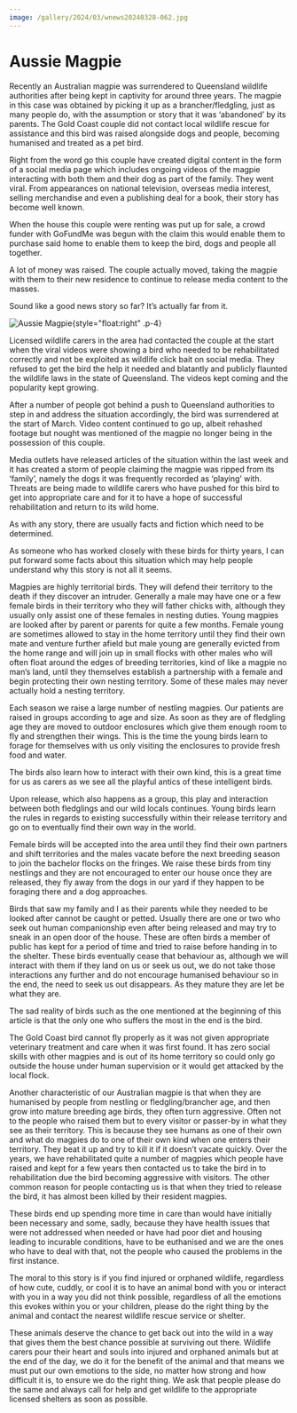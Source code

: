 ```yaml
---
image: /gallery/2024/03/wnews20240328-062.jpg
---
```


# Aussie Magpie

Recently an Australian magpie was surrendered to Queensland wildlife authorities after being kept in captivity for around three years. The magpie in this case was obtained by picking it up as a brancher/fledgling, just as many people do, with the assumption or story that it was ‘abandoned’ by its parents. The Gold Coast couple did not contact local wildlife rescue for assistance and this bird was raised alongside dogs and people, becoming humanised and treated as a pet bird.

<!--more-->

Right from the word go this couple have created digital content in the form of a social media page which includes ongoing videos of the magpie interacting with both them and their dog as part of the family. They went viral. From appearances on national television, overseas media interest, selling merchandise and even a publishing deal for a book, their story has become well known.

When the house this couple were renting was put up for sale, a crowd funder with GoFundMe was begun with the claim this would enable them to purchase said home to enable them to keep the bird, dogs and people all together.

A lot of money was raised. The couple actually moved, taking the magpie with them to their new residence to continue to release media content to the masses.

Sound like a good news story so far? It’s actually far from it.

![Aussie Magpie](https://media.wnews.org.au/gallery/2024/03/wnews20240328-062.jpg){style="float:right" .p-4}

Licensed wildlife carers in the area had contacted the couple at the start when the viral videos were showing a bird who needed to be rehabilitated correctly and not be exploited as wildlife click bait on social media. They refused to get the bird the help it needed and blatantly and publicly flaunted the wildlife laws in the state of Queensland. The videos kept coming and the popularity kept growing.

After a number of people got behind a push to Queensland authorities to step in and address the situation accordingly, the bird was surrendered at the start of March. Video content continued to go up, albeit rehashed footage but nought was mentioned of the magpie no longer being in the possession of this couple.

Media outlets have released articles of the situation within the last week and it has created a storm of people claiming the magpie was ripped from its ‘family’, namely the dogs it was frequently recorded as ‘playing’ with. Threats are being made to wildlife carers who have pushed for this bird to get into appropriate care and for it to have a hope of successful rehabilitation and return to its wild home.

As with any story, there are usually facts and fiction which need to be determined.

As someone who has worked closely with these birds for thirty years, I can put forward some facts about this situation which may help people understand why this story is not all it seems.

Magpies are highly territorial birds. They will defend their territory to the death if they discover an intruder. Generally a male may have one or a few female birds in their territory who they will father chicks with, although they usually only assist one of these females in nesting duties. Young magpies are looked after by parent or parents for quite a few months. Female young are sometimes allowed to stay in the home territory until they find their own mate and venture further afield but male young are generally evicted from the home range and will join up in small flocks with other males who will often float around the edges of breeding territories, kind of like a magpie no man’s land, until they themselves establish a partnership with a female and begin protecting their own nesting territory. Some of these males may never actually hold a nesting territory.

Each season we raise a large number of nestling magpies. Our patients are raised in groups according to age and size. As soon as they are of fledgling age they are moved to outdoor enclosures which give them enough room to fly and strengthen their wings. This is the time the young birds learn to forage for themselves with us only visiting the enclosures to provide fresh food and water.

The birds also learn how to interact with their own kind, this is a great time for us as carers as we see all the playful antics of these intelligent birds.

Upon release, which also happens as a group, this play and interaction between both fledglings and our wild locals continues. Young birds learn the rules in regards to existing successfully within their release territory and go on to eventually find their own way in the world.

Female birds will be accepted into the area until they find their own partners and shift territories and the males vacate before the next breeding season to join the bachelor flocks on the fringes. We raise these birds from tiny nestlings and they are not encouraged to enter our house once they are released, they fly away from the dogs in our yard if they happen to be foraging there and a dog approaches.

Birds that saw my family and I as their parents while they needed to be looked after cannot be caught or petted. Usually there are one or two who seek out human companionship even after being released and may try to sneak in an open door of the house. These are often birds a member of public has kept for a period of time and tried to raise before handing in to the shelter. These birds eventually cease that behaviour as, although we will interact with them if they land on us or seek us out, we do not take those interactions any further and do not encourage humanised behaviour so in the end, the need to seek us out disappears. As they mature they are let be what they are.

The sad reality of birds such as the one mentioned at the beginning of this article is that the only one who suffers the most in the end is the bird.

The Gold Coast bird cannot fly properly as it was not given appropriate veterinary treatment and care when it was first found. It has zero social skills with other magpies and is out of its home territory so could only go outside the house under human supervision or it would get attacked by the local flock.

Another characteristic of our Australian magpie is that when they are humanised by people from nestling or fledgling/brancher age, and then grow into mature breeding age birds, they often turn aggressive. Often not to the people who raised them but to every visitor or passer-by in what they see as their territory. This is because they see humans as one of their own and what do magpies do to one of their own kind when one enters their territory. They beat it up and try to kill it if it doesn’t vacate quickly. Over the years, we have rehabilitated quite a number of magpies which people have raised and kept for a few years then contacted us to take the bird in to rehabilitation due the bird becoming aggressive with visitors. The other common reason for people contacting us is that when they tried to release the bird, it has almost been killed by their resident magpies.

These birds end up spending more time in care than would have initially been necessary and some, sadly, because they have health issues that were not addressed when needed or have had poor diet and housing leading to incurable conditions, have to be euthanised and we are the ones who have to deal with that, not the people who caused the problems in the first instance.

The moral to this story is if you find injured or orphaned wildlife, regardless of how cute, cuddly, or cool it is to have an animal bond with you or interact with you in a way you did not think possible, regardless of all the emotions this evokes within you or your children, please do the right thing by the animal and contact the nearest wildlife rescue service or shelter.

These animals deserve the chance to get back out into the wild in a way that gives them the best chance possible at surviving out there. Wildlife carers pour their heart and souls into injured and orphaned animals but at the end of the day, we do it for the benefit of the animal and that means we must put our own emotions to the side, no matter how strong and how difficult it is, to ensure we do the right thing. We ask that people please do the same and always call for help and get wildlife to the appropriate licensed shelters as soon as possible.

